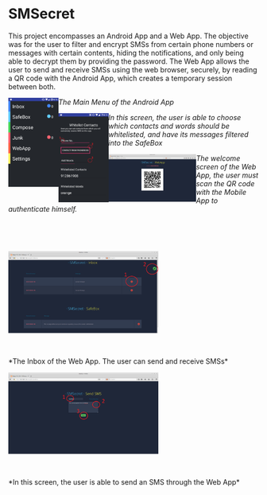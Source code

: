 # SMSecret

This project encompasses an Android App and a Web App. The objective was for the user to filter and encrypt SMSs from certain phone numbers or messages with certain contents, hiding the notifications, and only being able to decrypt them by providing the password. The Web App allows the user to send and receive SMSs using the web browser, securely, by reading a QR code with the Android App, which creates a temporary session between both.

<a href="url"><img src="https://github.com/spc94/SMSecret/blob/master/menu-android.png" height="20%" width="20%" align="left"></a>

*The Main Menu of the Android App*

<a href="url"><img src="https://github.com/spc94/SMSecret/blob/master/settings-android.png?raw=true" height="20%" width="20%" align="left"></a>

*In this screen, the user is able to choose which contacts and words should be whitelisted, and have its messages filtered into the SafeBox*


<a href="url"><img src="https://github.com/spc94/SMSecret/blob/master/welcome-web.png?raw=true" height="35%" width="35%" align="left"></a>

*The welcome screen of the Web App, the user must scan the QR code with the Mobile App to authenticate himself.*
<p>&nbsp;</p>
<p>&nbsp;</p

<a href="url"><img src="https://github.com/spc94/SMSecret/blob/master/inbox-web.png?raw=true" height="60%" width="60%" aling="center"></a>
<p>&nbsp;</p>
*The Inbox of the Web App. The user can send and receive SMSs*


<a href="url"><img src="https://github.com/spc94/SMSecret/blob/master/send-web.png" height="60%" width="60%" aling="center"></a>
<p>&nbsp;</p>
*In this screen, the user is able to send an SMS through the Web App*



